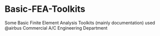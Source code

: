 # Basic-FEA-Toolkits
Some Basic Finite Element Analysis Toolkits (mainly documentation) used @airbus Commercial A/C Engineering Department
